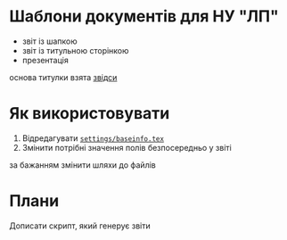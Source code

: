 # Шаблони документів для НУ "ЛП"

- звіт із шапкою
- звіт із титульною сторінкою
- презентація

основа титулки взята [звідси](https://github.com/pryamcem/lpnu-titlepage)

# Як використовувати

1. Відредагувати [`settings/baseinfo.tex`](settings/baseinfo.tex)
2. Змінити потрібні значення полів безпосередньо у звіті

за бажанням змінити шляхи до файлів

# Плани

Дописати скрипт, який генерує звіти
